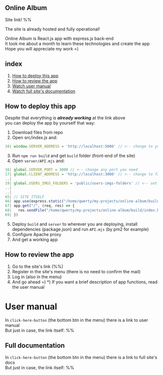 ## Online Album
Site link! %%

The site is already hosted and fully operational!

Online Album is React.js app with express.js back-end  
It took me about a month to learn these technologies and create the app  
Hope you will appreciate my work =)

## index
1) [How to deploy this app](#how-to-deploy-this-app)
2) [How to review the app](#how-to-review-the-app)
3) [Watch user manual](#user-manual)
4) [Watch full site's documentation](#full-documentation)

## How to deploy this app

Despite that everything is ***already working*** at the link above  
you can deploy the app by yourself that way:

1) Download files from repo
2) Open src/index.js and:
```js
10| window.SERVER_ADDRESS = 'http://localhost:5000' // <-- change to your future site domen (`http://example.com`)
```
3) Run `npm run build` and get `build` folder (front-end of the site)
4) Open `server/API.mjs` and:
```js
16| global.SERVER_PORT = 3000 // <-- change any port you need
17| global.CLIENT_ADDRESS = 'http://localhost:3000' // <-- change to false
..|
19| global.USERS_IMGS_FOLDERS = 'public/users-imgs-folders' // <-- set link to *build/users-imgs-folders*
..|
..|
65| // SITE ITSELF
66| app.use(express.static("/home/qwerty/my-projects/online-album/build")) // <-- set abs path to *build*
67| app.get("/", (req, res) => {
68|   res.sendFile("/home/qwerty/my-projects/online-album/build/index.html") // <-- set abs path to *build/index.html*
69| })
```
5) Deploy `build` and `server` to wherever you are deploying, install dependencies (package.json) and run `API.mjs` (by pm2 for example)
6) Configure Apache proxy
7) And get a working app


## How to review the app

1) Go to the site's link (%%)
2) Register in the site's menu (there is no need to confirm the mail)
3) Log in (also in the menu)
4) And go ahead =)
*) If you want a brief description of app functions, read the user manual


# User manual

In `click-here-button` (the bottom btn in the menu) there is a link to user manual   
But just in case, the link itself: %%


## Full documentation

In `click-here-button` (the bottom btn in the menu) there is a link to full site's docs  
But just in case, the link itself: %%
